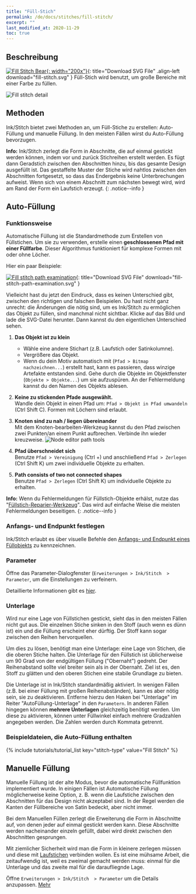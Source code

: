 ```yaml
---
title: "Füll-Stich"
permalink: /de/docs/stitches/fill-stitch/
excerpt: ""
last_modified_at: 2020-11-29
toc: true
---
```

## Beschreibung

[![Fill Stitch Bear](/assets/images/docs/fill-stitch-example.jpg){: width="200x"}](/assets/images/docs/fill-stitch.svg){: title="Download SVG File" .align-left download="fill-stitch.svg" }
Füll-Stich wird benutzt, um große Bereiche mit einer Farbe zu füllen.

![Fill stitch detail](/assets/images/docs/fill-stitch-detail.jpg)

## Methoden

Ink/Stitch bietet zwei Methoden an, um Füll-Stiche zu erstellen: Auto-Füllung und manuelle Füllung. In den meisten Fällen wirst du Auto-Füllung bevorzugen.

**Info:** Ink/Stitch zerlegt die Form in Abschnitte, die auf einmal gestickt werden können, indem vor und zurück Stichreihen erstellt werden. Es fügt dann Geradstich zwischen den Abschnitten hinzu, bis das gesamte Design ausgefüllt ist. Das gestaffelte Muster der Stiche wird nahtlos zwischen den Abschnitten fortgesetzt, so dass das Endergebnis keine Unterbrechungen aufweist. Wenn sich von einem Abschnitt zum nächsten bewegt wird, wird am Rand der Form ein Laufstich erzeugt.
{: .notice--info }

## Auto-Füllung

### Funktionsweise

Automatische Füllung ist die Standardmethode zum Erstellen von Füllstichen. Um sie zu verwenden, erstelle einen **geschlossenen Pfad mit einer Füllfarbe**. Dieser Algorithmus funktioniert für komplexe Formen mit oder ohne Löcher.

Hier ein paar Beispiele:

[![Fill stitch path examination](/assets/images/docs/en/fill-path.svg)](/assets/images/docs/en/fill-path.svg){: title="Download SVG File" download="fill-stitch-path-examination.svg" }

Vielleicht hast du jetzt den Eindruck, dass es keinen Unterschied gibt, zwischen den richtigen und falschen Beispielen. Du hast nicht ganz unrecht: die Änderungen die nötig sind, um es Ink/Stitch zu ermöglichen das Objekt zu füllen, sind manchmal nicht sichtbar. Klicke auf das Bild und lade die SVG-Datei herunter. Dann kannst du den eigentlichen Unterschied sehen.

1. **Das Objekt ist zu klein**
   * Wähle eine andere Stichart (z.B. Laufstich oder Satinkolumne).
   * Vergrößere das Objekt.
   * Wenn du dein Motiv automatisch mit (`Pfad > Bitmap nachzeichnen...`) erstellt hast, kann es passieren, dass winzige Artefakte entstanden sind.
     Gehe durch die Objekte im Objektfenster (`Objekte > Objekte...`) um sie aufzuspüren. An der Fehlermeldung kannst du den Namen des Objekts ablesen.

2. **Keine zu stickenden Pfade ausgewählt.**<br>
   Wandle dein Objekt in einen Pfad um: `Pfad > Objekt in Pfad umwandeln` (Ctrl Shift C). Formen mit Löchern sind erlaubt.

3. **Knoten sind zu nah / liegen übereinander**<br>
   Mit dem Knoten-bearbeiten-Werkzeug kannst du den Pfad zwischen zwei Punkten/an einem Punkt aufbrechen. Verbinde ihn wieder kreuzweise.
   ![Node editor path tools](/assets/images/docs/node-editor-break-apart-combine.png)

4. **Pfad überschneidet sich**<br>
   Benutze `Pfad > Vereinigung` (Ctrl +) und anschließend `Pfad > Zerlegen` (Ctrl Shift K) um zwei individuelle Objekte zu erhalten.

5. **Path consists of two not connected shapes**<br>
   Benutze `Pfad > Zerlegen` (Ctrl Shift K) um individuelle Objekte zu erhalten.

**Info:** Wenn du Fehlermeldungen für Füllstich-Objekte erhälst, nutze das "[Füllstich-Reparier-Werkzeug](/de/docs/fill-tools/)". Das wird auf einfache Weise die meisten Fehlermeldungen beseitigen.
{: .notice--info }

### Anfangs- und Endpunkt festlegen

Ink/Stitch erlaubt es über visuelle Befehle den [Anfangs- und Endpunkt eines Füllobjekts](/de/docs/commands) zu kennzeichnen.

### Parameter

Öffne das Parameter-Dialogfenster (`Erweiterungen > Ink/Stitch  > Parameter`, um die Einstellungen zu verfeinern.

Detaillierte Informationen gibt es [hier](/de/docs/params/#autofüllung).

### Unterlage

Wird nur eine Lage von Füllstichen gestickt, sieht das in den meisten Fällen nicht gut aus. Die einzelnen Stiche sinken in den Stoff (auch wenn es dünn ist) ein und die Füllung erscheint eher dürftig. Der Stoff kann sogar zwischen den Reihen hervorquellen.

Um dies zu lösen, benötigt man eine Unterlage: eine Lage von Stichen, die die oberen Stiche halten. Die Unterlage für den Füllstich ist üblicherweise um 90 Grad von der endgültigen Füllung ("Obernaht") gedreht. Der Reihenabstand sollte viel breiter sein als in der Obernaht. Ziel ist es, den Stoff zu glätten und den oberen Stichen eine stabile Grundlage zu bieten.

Die Unterlage ist in Ink/Stitch standardmäßig aktiviert. In wenigen Fällen (z.B. bei einer Füllung mit großen Reihenabständen), kann es aber nötig sein, sie zu deaktivieren. Entferne hierzu den Haken bei "Unterlage" im Reiter "AutoFüllung-Unterlage" in den `Parametern`. In anderen Fällen hingegen können **mehrere Unterlagen** gleichzeitig benötigt werden. Um diese zu aktivieren, können unter Füllwinkel einfach mehrere Gradzahlen angegeben werden. Die Zahlen werden durch Kommata getrennt.

### Beispieldateien, die Auto-Füllung enthalten
{% include tutorials/tutorial_list key="stitch-type" value="Fill Stitch" %}

## Manuelle Füllung
Manuelle Füllung ist der alte Modus, bevor die automatische Füllfunktion implementiert wurde. In einigen Fällen ist Automatische Füllung möglicherweise keine Option, z. B. wenn die Laufstiche zwischen den Abschnitten für das Design nicht akzeptabel sind. In der Regel werden die Kanten der Füllbereiche von Satin bedeckt, aber nicht immer.

Bei dem Manuellen Füllen zerlegt die Erweiterung die Form in Abschnitte auf, von denen jeder auf einmal gestickt werden kann. Diese Abschnitte werden nacheinander einzeln gefüllt, dabei wird direkt zwischen den Abschnitten gesprungen.

Mit ziemlicher Sicherheit wird man die Form in kleinere zerlegen müssen und diese mit [Laufstichen](/de/docs/stitches/running-stitch) verbinden wollen. Es ist eine mühsame Arbeit, die zeitaufwendig ist, weil es zweimal gemacht werden muss: einmal für die Unterlage und das zweite mal für die daraufliegnde Lage.

Öffne `Erweiterungen > Ink/Stitch  > Parameter` um die Details anzupassen. [Mehr](/de/docs/params/#manuelle-füllung)
